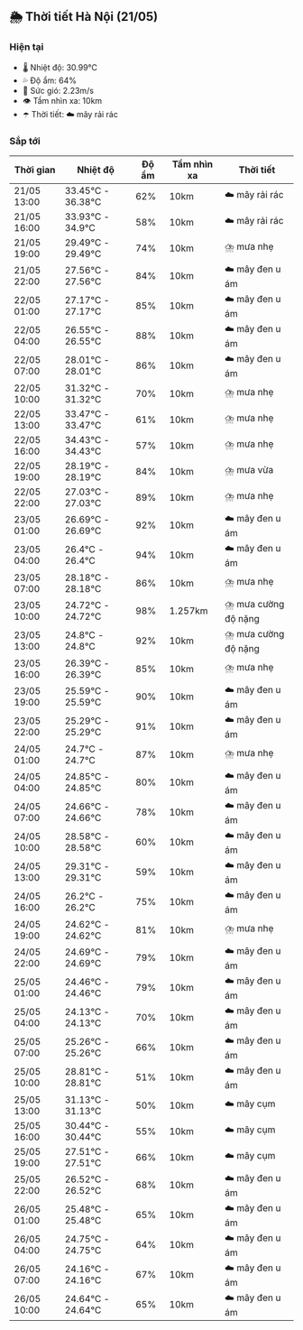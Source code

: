 ## 🌦️ Thời tiết Hà Nội (21/05)

### Hiện tại

- 🌡️ Nhiệt độ: 30.99℃
- 💦 Độ ẩm: 64%
- 💨 Sức gió: 2.23m/s
- 👁️ Tầm nhìn xa: 10km
- ☂️ Thời tiết: ☁️ mây rải rác

### Sắp tới

| Thời gian | Nhiệt độ | Độ ẩm | Tầm nhìn xa | Thời tiết |
| --- | --- | --- | --- | --- |
| 21/05 13:00 | 33.45℃ - 36.38℃ | 62% | 10km | ☁️ mây rải rác |
| 21/05 16:00 | 33.93℃ - 34.9℃ | 58% | 10km | ☁️ mây rải rác |
| 21/05 19:00 | 29.49℃ - 29.49℃ | 74% | 10km | ⛈️ mưa nhẹ |
| 21/05 22:00 | 27.56℃ - 27.56℃ | 84% | 10km | ☁️ mây đen u ám |
| 22/05 01:00 | 27.17℃ - 27.17℃ | 85% | 10km | ☁️ mây đen u ám |
| 22/05 04:00 | 26.55℃ - 26.55℃ | 88% | 10km | ☁️ mây đen u ám |
| 22/05 07:00 | 28.01℃ - 28.01℃ | 86% | 10km | ☁️ mây đen u ám |
| 22/05 10:00 | 31.32℃ - 31.32℃ | 70% | 10km | ⛈️ mưa nhẹ |
| 22/05 13:00 | 33.47℃ - 33.47℃ | 61% | 10km | ⛈️ mưa nhẹ |
| 22/05 16:00 | 34.43℃ - 34.43℃ | 57% | 10km | ⛈️ mưa nhẹ |
| 22/05 19:00 | 28.19℃ - 28.19℃ | 84% | 10km | ⛈️ mưa vừa |
| 22/05 22:00 | 27.03℃ - 27.03℃ | 89% | 10km | ⛈️ mưa nhẹ |
| 23/05 01:00 | 26.69℃ - 26.69℃ | 92% | 10km | ☁️ mây đen u ám |
| 23/05 04:00 | 26.4℃ - 26.4℃ | 94% | 10km | ☁️ mây đen u ám |
| 23/05 07:00 | 28.18℃ - 28.18℃ | 86% | 10km | ⛈️ mưa nhẹ |
| 23/05 10:00 | 24.72℃ - 24.72℃ | 98% | 1.257km | ⛈️ mưa cường độ nặng |
| 23/05 13:00 | 24.8℃ - 24.8℃ | 92% | 10km | ⛈️ mưa cường độ nặng |
| 23/05 16:00 | 26.39℃ - 26.39℃ | 85% | 10km | ⛈️ mưa nhẹ |
| 23/05 19:00 | 25.59℃ - 25.59℃ | 90% | 10km | ☁️ mây đen u ám |
| 23/05 22:00 | 25.29℃ - 25.29℃ | 91% | 10km | ☁️ mây đen u ám |
| 24/05 01:00 | 24.7℃ - 24.7℃ | 87% | 10km | ⛈️ mưa nhẹ |
| 24/05 04:00 | 24.85℃ - 24.85℃ | 80% | 10km | ☁️ mây đen u ám |
| 24/05 07:00 | 24.66℃ - 24.66℃ | 78% | 10km | ☁️ mây đen u ám |
| 24/05 10:00 | 28.58℃ - 28.58℃ | 60% | 10km | ☁️ mây đen u ám |
| 24/05 13:00 | 29.31℃ - 29.31℃ | 59% | 10km | ☁️ mây đen u ám |
| 24/05 16:00 | 26.2℃ - 26.2℃ | 75% | 10km | ☁️ mây đen u ám |
| 24/05 19:00 | 24.62℃ - 24.62℃ | 81% | 10km | ⛈️ mưa nhẹ |
| 24/05 22:00 | 24.69℃ - 24.69℃ | 79% | 10km | ☁️ mây đen u ám |
| 25/05 01:00 | 24.46℃ - 24.46℃ | 79% | 10km | ☁️ mây đen u ám |
| 25/05 04:00 | 24.13℃ - 24.13℃ | 70% | 10km | ☁️ mây đen u ám |
| 25/05 07:00 | 25.26℃ - 25.26℃ | 66% | 10km | ☁️ mây đen u ám |
| 25/05 10:00 | 28.81℃ - 28.81℃ | 51% | 10km | ☁️ mây đen u ám |
| 25/05 13:00 | 31.13℃ - 31.13℃ | 50% | 10km | ☁️ mây cụm |
| 25/05 16:00 | 30.44℃ - 30.44℃ | 55% | 10km | ☁️ mây cụm |
| 25/05 19:00 | 27.51℃ - 27.51℃ | 66% | 10km | ☁️ mây cụm |
| 25/05 22:00 | 26.52℃ - 26.52℃ | 68% | 10km | ☁️ mây đen u ám |
| 26/05 01:00 | 25.48℃ - 25.48℃ | 65% | 10km | ☁️ mây đen u ám |
| 26/05 04:00 | 24.75℃ - 24.75℃ | 64% | 10km | ☁️ mây đen u ám |
| 26/05 07:00 | 24.16℃ - 24.16℃ | 67% | 10km | ☁️ mây đen u ám |
| 26/05 10:00 | 24.64℃ - 24.64℃ | 65% | 10km | ☁️ mây đen u ám |
